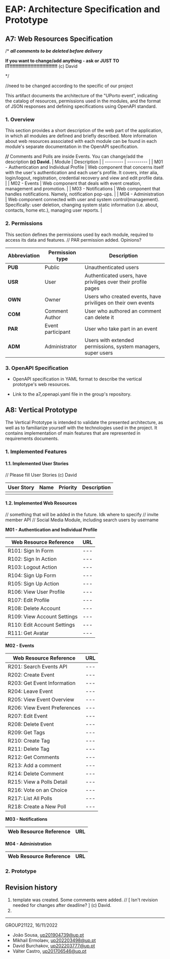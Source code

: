 # EAP: Architecture Specification and Prototype
## A7: Web Resources Specification
/*
   **_all comments to be deleted before delivery_**

   **If you want to change/add anything - ask or JUST TO IT!!!!!!!!!!!!!!!!!!!!!!!!!!!!!!!!** (c) David

   */

//need to be changed according to the specific of our project

This artifact documents the  architecture of the "UPorto event", indicating the catalog of resources, permissions used in the modules, and the format of JSON responses and defining specifications using OpenAPI standard.



### 1. Overview

This section provides a short description of the web part of the 
application, in which all modules are defined and briefly described. More information about web resources associated with each module can be found in each module's separate documentation in the OpenAPI specification.

**//** Comments and Polls are inside Events. You can change/add the description **(c) David.**
|   Module   | Description    |
| --------- | ---------- |
|  M01 - Authentication and Individual Profile    | Web component that concerns itself with the user's authentication and each user's profile. It covers, inter alia, login/logout, registration, credential recovery and view and edit profile data. 	|
|  M02 - Events   | Web component that deals with event creation, management and promotion. 	|
|  M03 - Notifications   | Web component that handles notifications. Namely, notification pop-ups. |
|  M04 - Administration   | Web component connected with user and system control(management). Specifically: user deletion, changing system static information (i.e. about, contacts, home etc.), managing user reports. 	|


### 2. Permissions

This section defines the permissions used by each module, required to access its data and features.
// PAR permission added. Opinions?

|  Abbreviation   |  Permission type | Description |
| --------- | ---------- | ---------- |
|  **PUB**   | Public	| Unauthenticated users  |
|  **USR**   | User	| Authenticated users, have priviliges over their profile pages  |
|  **OWN**   | Owner	| Users who created events, have priviliges on their own events |
|  **COM**   | Comment Author | User who authored an comment can delete it |
|  **PAR**   | Event participant | User who take part in an event |
|  **ADM**   | Administrator	| Users with extended permissions, system managers, super users |

### 3. OpenAPI Specification

* OpenAPI specification in YAML format to describe the vertical prototype's web resources.

* Link to the a7_openapi.yaml file in the group's repository.




## A8: Vertical Prototype
The Vertical Prototype is intended to validate the presented architecture, as well as to familiarize yourself with the technologies used in the project. It contains implementation of main features  that are represented in requirements documents.

### 1. Implemented Features

#### 1.1. Implemented User Stories

// Please fill User Stories (c) David

| User Story | Name | Priority | Description |
| ---------- | ---- | -------- | ----------- |
|            |     	|          |             |

#### 1.2. Implemented Web Resources

// something that will be added in the future. Idk where to specify
// invite member API
// Social Media Module, including search users by username

**M01 - Authentication and Individual Profile**


| Web Resource Reference | URL |
|  ------------------    | --- |
|  R101: Sign In Form    | --- |
|  R102: Sign In Action  | --- |
|  R103: Logout Action   | --- |
|  R104: Sign Up Form    | --- |
|  R105: Sign Up Action  | --- |
|  R106: View User Profile | --- |
|  R107: Edit Profile    | --- |
|  R108: Delete Account  | --- |
|  R109: View Account Settings | --- |
|  R110: Edit Account Settings | --- |
|  R111: Get Avatar      | --- |


**M02 - Events**


| Web Resource Reference | URL |
| ---------------------- | --- |
| R201: Search Events API | --- |
| R202: Create Event     | --- |
| R203: Get Event Information | --- |
| R204: Leave Event      | --- |
| R205: View Event Overview | --- |
| R206: View Event Preferences | --- |
| R207: Edit Event       | --- |
| R208: Delete Event     | --- |
| R209: Get Tags         | --- |
| R210: Create Tag       | --- |
| R211: Delete Tag       | --- |
| R212: Get Comments     | --- |
| R213: Add a comment    | --- |
| R214: Delete Comment   | --- |
| R215: View a Polls Detail | --- |
| R216: Vote on an Choice | --- |
| R217: List All Polls   | --- |
| R218: Create a New Poll | --- |


**M03 - Notifications**

| Web Resource Reference | URL |
| ---------------------- | --- |

**M04 - Administration**

| Web Resource Reference | URL |
| ---------------------- | --- |

### 2. Prototype


## Revision history

1. template was created. Some comments were added. // [ Isn't revision needed for changes after deadline? ] (c) David.
2. 
***
GROUP21122, 16/11/2022

* João Sousa, up201904739@up.pt    
* Mikhail Ermolaev, up202203498@up.pt
* David Burchakov, up202203777@up.pt
* Válter Castro, up201706546@up.pt
